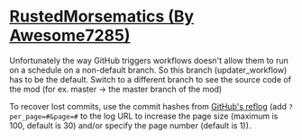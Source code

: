 # [RustedMorsematics (By Awesome7285)](https://github.com/Awesome7285/RustedMorsematics)

Unfortunately the way GitHub triggers workflows doesn't allow them to run on a schedule on a non-default branch. So this branch (updater_workflow) has to be the default. Switch to a different branch to see the source code of the mod (for ex. master -> the master branch of the mod)

To recover lost commits, use the commit hashes from [GitHub's reflog](https://api.github.com/repos/KtaneModules/RustedMorsematics-Awesome7285/events) (add `?per_page=#&page=#` to the log URL to increase the page size (maximum is 100, default is 30) and/or specify the page number (default is 1)).
